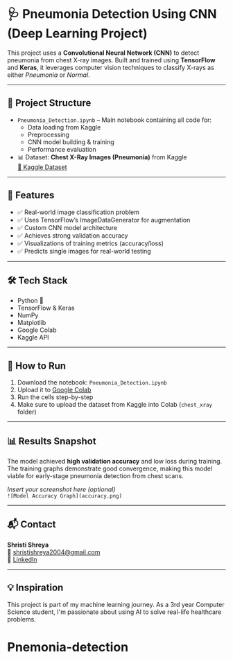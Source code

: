 # 🩺 Pneumonia Detection Using CNN (Deep Learning Project)

This project uses a **Convolutional Neural Network (CNN)** to detect pneumonia from chest X-ray images. Built and trained using **TensorFlow** and **Keras**, it leverages computer vision techniques to classify X-rays as either *Pneumonia* or *Normal*.

---

## 📁 Project Structure

- `Pneumonia_Detection.ipynb` – Main notebook containing all code for:
  - Data loading from Kaggle
  - Preprocessing
  - CNN model building & training
  - Performance evaluation
- 📊 Dataset: **Chest X-Ray Images (Pneumonia)** from Kaggle  
  [🔗 Kaggle Dataset](https://www.kaggle.com/datasets/paultimothymooney/chest-xray-pneumonia)

---

## 🚀 Features

- ✅ Real-world image classification problem
- ✅ Uses TensorFlow’s ImageDataGenerator for augmentation
- ✅ Custom CNN model architecture
- ✅ Achieves strong validation accuracy
- ✅ Visualizations of training metrics (accuracy/loss)
- ✅ Predicts single images for real-world testing

---

## 🛠️ Tech Stack

- Python 🐍
- TensorFlow & Keras
- NumPy
- Matplotlib
- Google Colab
- Kaggle API

---

## 🧠 How to Run

1. Download the notebook: `Pneumonia_Detection.ipynb`
2. Upload it to [Google Colab](https://colab.research.google.com/)
3. Run the cells step-by-step
4. Make sure to upload the dataset from Kaggle into Colab (`chest_xray` folder)

---

## 📊 Results Snapshot

The model achieved **high validation accuracy** and low loss during training. The training graphs demonstrate good convergence, making this model viable for early-stage pneumonia detection from chest scans.

*Insert your screenshot here (optional)*  
`![Model Accuracy Graph](accuracy.png)`

---

## 📬 Contact

**Shristi Shreya**  
📧 [shristishreya2004@gmail.com](mailto:shristishreya2004@gmail.com)  
🔗 [LinkedIn](https://linkedin.com/in/your-link)

---

## 💡 Inspiration

This project is part of my machine learning journey. As a 3rd year Computer Science student, I'm passionate about using AI to solve real-life healthcare problems.

# Pnemonia-detection
